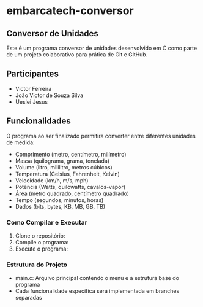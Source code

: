 # embarcatech-conversor

## Conversor de Unidades
Este é um programa conversor de unidades desenvolvido em C como parte de um projeto colaborativo para prática de Git e GitHub.

## Participantes

- Victor Ferreira 
- João Victor de Souza Silva
- Ueslei Jesus

## Funcionalidades
O programa ao ser finalizado permitira converter entre diferentes unidades de medida:

- Comprimento (metro, centímetro, milímetro)
- Massa (quilograma, grama, tonelada)
- Volume (litro, mililitro, metros cúbicos)
- Temperatura (Celsius, Fahrenheit, Kelvin)
- Velocidade (km/h, m/s, mph)
- Potência (Watts, quilowatts, cavalos-vapor)
- Área (metro quadrado, centímetro quadrado)
- Tempo (segundos, minutos, horas)
- Dados (bits, bytes, KB, MB, GB, TB)

### Como Compilar e Executar

1. Clone o repositório:
2. Compile o programa:
3. Execute o programa:

### Estrutura do Projeto

- main.c: Arquivo principal contendo o menu e a estrutura base do programa
- Cada funcionalidade específica será implementada em branches separadas
